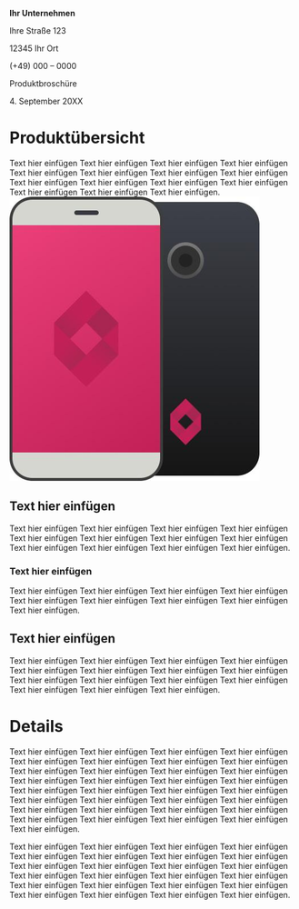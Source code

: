 **Ihr Unternehmen**

Ihre Straße 123

12345 Ihr Ort

(+49) 000 – 0000

Produktbroschüre

4\. September 20XX

# Produktübersicht

Text hier einfügen Text hier einfügen Text hier einfügen Text hier einfügen Text hier einfügen Text hier einfügen Text hier einfügen Text hier einfügen Text hier einfügen Text hier einfügen Text hier einfügen Text hier einfügen Text hier einfügen Text hier einfügen Text hier einfügen.![Platzhalterbild](image1.jpg)

## Text hier einfügen

Text hier einfügen Text hier einfügen Text hier einfügen Text hier einfügen Text hier einfügen Text hier einfügen Text hier einfügen Text hier einfügen Text hier einfügen Text hier einfügen Text hier einfügen Text hier einfügen.

### Text hier einfügen

Text hier einfügen Text hier einfügen Text hier einfügen Text hier einfügen Text hier einfügen Text hier einfügen Text hier einfügen Text hier einfügen Text hier einfügen.

## 

##  

## Text hier einfügen

Text hier einfügen Text hier einfügen Text hier einfügen Text hier einfügen Text hier einfügen Text hier einfügen Text hier einfügen Text hier einfügen Text hier einfügen Text hier einfügen Text hier einfügen Text hier einfügen Text hier einfügen Text hier einfügen Text hier einfügen.

# Details

Text hier einfügen Text hier einfügen Text hier einfügen Text hier einfügen Text hier einfügen Text hier einfügen Text hier einfügen Text hier einfügen Text hier einfügen Text hier einfügen Text hier einfügen Text hier einfügen Text hier einfügen Text hier einfügen Text hier einfügen Text hier einfügen Text hier einfügen Text hier einfügen Text hier einfügen Text hier einfügen Text hier einfügen Text hier einfügen Text hier einfügen Text hier einfügen Text hier einfügen Text hier einfügen Text hier einfügen Text hier einfügen Text hier einfügen Text hier einfügen Text hier einfügen Text hier einfügen Text hier einfügen.

Text hier einfügen Text hier einfügen Text hier einfügen Text hier einfügen Text hier einfügen Text hier einfügen Text hier einfügen Text hier einfügen Text hier einfügen Text hier einfügen Text hier einfügen Text hier einfügen Text hier einfügen Text hier einfügen Text hier einfügen Text hier einfügen Text hier einfügen Text hier einfügen Text hier einfügen Text hier einfügen Text hier einfügen Text hier einfügen Text hier einfügen Text hier einfügen.